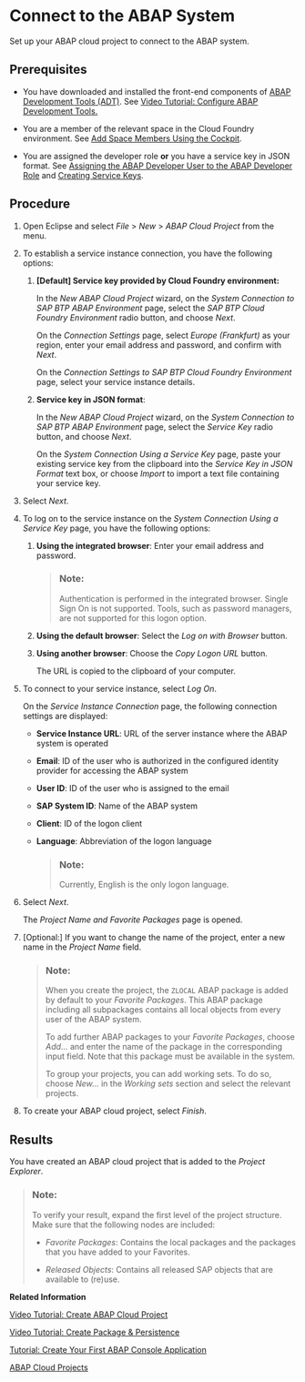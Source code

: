 <!-- loio7379dbd2e1684119bc1dd28874bbbb7b -->

# Connect to the ABAP System

Set up your ABAP cloud project to connect to the ABAP system.



<a name="loio7379dbd2e1684119bc1dd28874bbbb7b__prereq_egy_214_l2b"/>

## Prerequisites

-   You have downloaded and installed the front-end components of [ABAP Development Tools \(ADT\)](https://tools.hana.ondemand.com/#abap). See [Video Tutorial: Configure ABAP Development Tools.](https://www.youtube.com/watch?v=hgJgDTyB6Kg&list=PLkzo92owKnVxWqJSoFLGe1VRkzOs4Ucdr&index=5&t=0s) 

-   You are a member of the relevant space in the Cloud Foundry environment. See [Add Space Members Using the Cockpit](https://help.sap.com/viewer/65de2977205c403bbc107264b8eccf4b/Cloud/en-US/81d0b4dcfbc84016b6b3c1465d4272f4.html).
-   You are assigned the developer role **or** you have a service key in JSON format. See [Assigning the ABAP Developer User to the ABAP Developer Role](Assigning_the_ABAP_Developer_User_to_the_ABAP_Developer_Role_13b2cfb.md) and [Creating Service Keys](Creating_Service_Keys_4514a14.md).



## Procedure

1.  Open Eclipse and select *File* \> *New* \> *ABAP Cloud Project* from the menu.

2.  To establish a service instance connection, you have the following options:

    1.  **\[Default\] Service key provided by Cloud Foundry environment:** 

        In the *New ABAP Cloud Project* wizard, on the *System Connection to SAP BTP ABAP Environment* page, select the *SAP BTP Cloud Foundry Environment* radio button, and choose *Next*.

        On the *Connection Settings* page, select *Europe \(Frankfurt\)* as your region, enter your email address and password, and confirm with *Next*.

        On the *Connection Settings to SAP BTP Cloud Foundry Environment* page, select your service instance details.

    2.  **Service key in JSON format**:

        In the *New ABAP Cloud Project* wizard, on the *System Connection to SAP BTP ABAP Environment* page, select the *Service Key* radio button, and choose *Next*.

        On the *System Connection Using a Service Key* page, paste your existing service key from the clipboard into the *Service Key in JSON Format* text box, or choose *Import* to import a text file containing your service key.

3.  Select *Next*.

4.  To log on to the service instance on the *System Connection Using a Service Key* page, you have the following options:

    1.  **Using the integrated browser**: Enter your email address and password.

        > ### Note:  
        > Authentication is performed in the integrated browser. Single Sign On is not supported. Tools, such as password managers, are not supported for this logon option.

    2.  **Using the default browser**: Select the *Log on with Browser* button.

    3.  **Using another browser**: Choose the *Copy Logon URL* button.

        The URL is copied to the clipboard of your computer.

5.  To connect to your service instance, select *Log On*.

    On the *Service Instance Connection* page, the following connection settings are displayed:

    -   **Service Instance URL**: URL of the server instance where the ABAP system is operated

    -   **Email**: ID of the user who is authorized in the configured identity provider for accessing the ABAP system

    -   **User ID**: ID of the user who is assigned to the email

    -   **SAP System ID**: Name of the ABAP system

    -   **Client**: ID of the logon client

    -   **Language**: Abbreviation of the logon language

        > ### Note:  
        > Currently, English is the only logon language.

6.  Select *Next*.

    The *Project Name and Favorite Packages* page is opened.

7.  \[Optional:\] If you want to change the name of the project, enter a new name in the *Project Name* field.

    > ### Note:  
    > When you create the project, the `ZLOCAL` ABAP package is added by default to your *Favorite Packages*. This ABAP package including all subpackages contains all local objects from every user of the ABAP system.
    > 
    > To add further ABAP packages to your *Favorite Packages*, choose *Add...* and enter the name of the package in the corresponding input field. Note that this package must be available in the system.
    > 
    > To group your projects, you can add working sets. To do so, choose *New...* in the *Working sets* section and select the relevant projects.

8.  To create your ABAP cloud project, select *Finish*.




<a name="loio7379dbd2e1684119bc1dd28874bbbb7b__result_sht_wkv_l2b"/>

## Results

You have created an ABAP cloud project that is added to the *Project Explorer*.

> ### Note:  
> To verify your result, expand the first level of the project structure. Make sure that the following nodes are included:
> 
> -   *Favorite Packages*: Contains the local packages and the packages that you have added to your Favorites.
> 
> -   *Released Objects*: Contains all released SAP objects that are available to \(re\)use.

**Related Information**  


[Video Tutorial: Create ABAP Cloud Project](https://www.youtube.com/watch?v=fRQbG9XSlHg&list=PLkzo92owKnVxWqJSoFLGe1VRkzOs4Ucdr&index=5)

[Video Tutorial: Create Package & Persistence](https://www.youtube.com/watch?v=82OWiDm2600&list=PLkzo92owKnVxWqJSoFLGe1VRkzOs4Ucdr&index=6)

[Tutorial: Create Your First ABAP Console Application](https://developers.sap.com/tutorials/abap-environment-console-application.html)

[ABAP Cloud Projects](https://help.sap.com/viewer/5371047f1273405bb46725a417f95433/Cloud/en-US/4ec176c76e391014adc9fffe4e204223.html)

